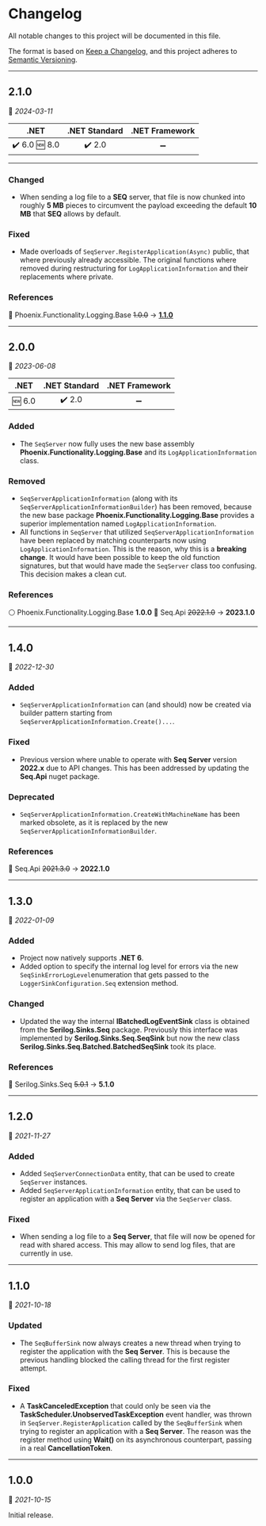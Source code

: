 # Changelog

All notable changes to this project will be documented in this file.

The format is based on [Keep a Changelog](https://keepachangelog.com/en/1.0.0/), and this project adheres to [Semantic Versioning](https://semver.org/spec/v2.0.0.html).
___

## 2.1.0

:calendar: _2024-03-11_

| .NET | .NET Standard | .NET Framework |
| :-: | :-: | :-: |
| :heavy_check_mark: 6.0 :new: 8.0 | :heavy_check_mark: 2.0 | :heavy_minus_sign: |
___

### Changed

- When sending a log file to a **SEQ** server, that file is now chunked into roughly **5 MB** pieces to circumvent the payload exceeding the default **10 MB** that **SEQ** allows by default.

### Fixed

- Made overloads of `SeqServer.RegisterApplication(Async)` public, that where previously already accessible. The original functions where removed during restructuring for `LogApplicationInformation` and their replacements where private.

### References

:large_blue_circle: Phoenix.Functionality.Logging.Base ~~1.0.0~~ → [**1.1.0**](../../Logging.Base/⬙/CHANGELOG.md#1.1.0)
___

## 2.0.0

:calendar: _2023-06-08_

| .NET | .NET Standard | .NET Framework |
| :-: | :-: | :-: |
| :new: 6.0 | :heavy_check_mark: 2.0 | :heavy_minus_sign: |

### Added

- The `SeqServer` now fully uses the new base assembly **Phoenix.Functionality.Logging.Base** and its `LogApplicationInformation` class.

### Removed

- `SeqServerApplicationInformation` (along with its `SeqServerApplicationInformationBuilder`) has been removed, because the new base package **Phoenix.Functionality.Logging.Base** provides a superior implementation named `LogApplicationInformation`.
- All functions in `SeqServer` that utilized `SeqServerApplicationInformation` have been replaced by matching counterparts now using `LogApplicationInformation`. This is the reason, why this is a **breaking change**. It would have been possible to keep the old function signatures, but that would have made the `SeqServer` class too confusing. This decision makes a clean cut. 

### References

:white_circle: Phoenix.Functionality.Logging.Base **1.0.0**
:large_blue_circle: Seq.Api ~~2022.1.0~~ → **2023.1.0**
___

## 1.4.0

:calendar: _2022-12-30_

### Added

- `SeqServerApplicationInformation` can (and should) now be created via builder pattern starting from `SeqServerApplicationInformation.Create()...`.

### Fixed

- Previous version where unable to operate with **Seq Server** version **2022.x** due to API changes. This has been addressed by updating the **Seq.Api** nuget package.

### Deprecated

- `SeqServerApplicationInformation.CreateWithMachineName` has been marked obsolete, as it is replaced by the new `SeqServerApplicationInformationBuilder`.

### References

:large_blue_circle: Seq.Api ~~2021.3.0~~ → **2022.1.0**

___

## 1.3.0

:calendar: _2022-01-09_

### Added

- Project now natively supports **.NET 6**.
- Added option to specify the internal log level for errors via the new `SeqSinkErrorLogLevel`enumeration that gets passed to the `LoggerSinkConfiguration.Seq` extension method.

### Changed

- Updated the way the internal **IBatchedLogEventSink** class is obtained from the **Serilog.Sinks.Seq** package. Previously this interface was implemented by **Serilog.Sinks.Seq.SeqSink** but now the new class **Serilog.Sinks.Seq.Batched.BatchedSeqSink** took its place.

### References

:large_blue_circle: Serilog.Sinks.Seq ~~5.0.1~~ → **5.1.0**
___

## 1.2.0

:calendar: _2021-11-27_

### Added

- Added `SeqServerConnectionData` entity, that can be used to create `SeqServer` instances.
- Added `SeqServerApplicationInformation` entity, that can be used to register an application with a **Seq Server** via the `SeqServer` class.

### Fixed

- When sending a log file to a **Seq Server**, that file will now be opened for read with shared access. This may allow to send log files, that are currently in use.
___

## 1.1.0

:calendar: _2021-10-18_

### Updated

- The `SeqBufferSink` now always creates a new thread when trying to register the application with the **Seq Server**. This is because the previous handling blocked the calling thread for the first register attempt.

### Fixed

- A **TaskCanceledException** that could only be seen via the **TaskScheduler.UnobservedTaskException** event handler, was thrown in `SeqServer.RegisterApplication` called by the `SeqBufferSink` when trying to register an application with a **Seq Server**. The reason was the register method using **Wait()** on its asynchronous counterpart, passing in a real **CancellationToken**.
___

## 1.0.0

:calendar: _2021-10-15_

Initial release.